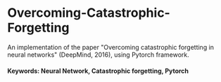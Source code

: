 # Overcoming-Catastrophic-Forgetting
An implementation of the paper "Overcoming catastrophic forgetting in neural networks" (DeepMind, 2016), using Pytorch framework.


#### Keywords: Neural Network, Catastrophic forgetting, Pytorch
